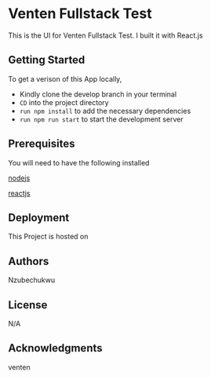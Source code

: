 # Venten Fullstack Test
This is the UI for Venten Fullstack Test. I built it with React.js

## Getting Started
To get a verison of this App locally, 
- Kindly clone the develop branch in your terminal
- `CD` into the project directory
- `run npm install` to add the necessary dependencies
- `run npm run start` to start the development server

## Prerequisites
You will need to have the following installed

[nodejs](nodejs.org)

[reactjs](reactjs.org)


## Deployment
This Project is hosted on []()


## Authors
Nzubechukwu

## License
N/A

## Acknowledgments
venten 